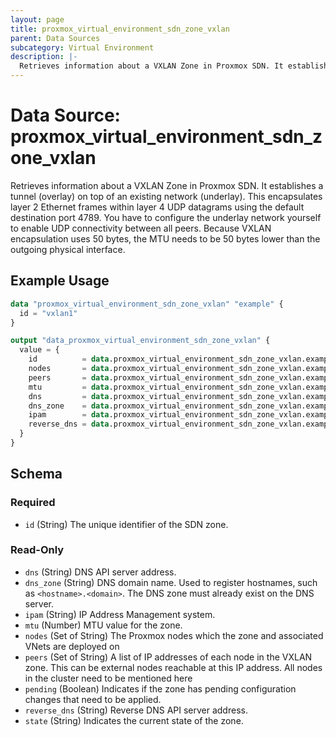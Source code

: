 ```yaml
---
layout: page
title: proxmox_virtual_environment_sdn_zone_vxlan
parent: Data Sources
subcategory: Virtual Environment
description: |-
  Retrieves information about a VXLAN Zone in Proxmox SDN. It establishes a tunnel (overlay) on top of an existing network (underlay). This encapsulates layer 2 Ethernet frames within layer 4 UDP datagrams using the default destination port 4789. You have to configure the underlay network yourself to enable UDP connectivity between all peers. Because VXLAN encapsulation uses 50 bytes, the MTU needs to be 50 bytes lower than the outgoing physical interface.
---
```


# Data Source: proxmox_virtual_environment_sdn_zone_vxlan

Retrieves information about a VXLAN Zone in Proxmox SDN. It establishes a tunnel (overlay) on top of an existing network (underlay). This encapsulates layer 2 Ethernet frames within layer 4 UDP datagrams using the default destination port 4789. You have to configure the underlay network yourself to enable UDP connectivity between all peers. Because VXLAN encapsulation uses 50 bytes, the MTU needs to be 50 bytes lower than the outgoing physical interface.

## Example Usage

```terraform
data "proxmox_virtual_environment_sdn_zone_vxlan" "example" {
  id = "vxlan1"
}

output "data_proxmox_virtual_environment_sdn_zone_vxlan" {
  value = {
    id          = data.proxmox_virtual_environment_sdn_zone_vxlan.example.id
    nodes       = data.proxmox_virtual_environment_sdn_zone_vxlan.example.nodes
    peers       = data.proxmox_virtual_environment_sdn_zone_vxlan.example.peers
    mtu         = data.proxmox_virtual_environment_sdn_zone_vxlan.example.mtu
    dns         = data.proxmox_virtual_environment_sdn_zone_vxlan.example.dns
    dns_zone    = data.proxmox_virtual_environment_sdn_zone_vxlan.example.dns_zone
    ipam        = data.proxmox_virtual_environment_sdn_zone_vxlan.example.ipam
    reverse_dns = data.proxmox_virtual_environment_sdn_zone_vxlan.example.reverse_dns
  }
}
```

<!-- schema generated by tfplugindocs -->
## Schema

### Required

- `id` (String) The unique identifier of the SDN zone.

### Read-Only

- `dns` (String) DNS API server address.
- `dns_zone` (String) DNS domain name. Used to register hostnames, such as `<hostname>.<domain>`. The DNS zone must already exist on the DNS server.
- `ipam` (String) IP Address Management system.
- `mtu` (Number) MTU value for the zone.
- `nodes` (Set of String) The Proxmox nodes which the zone and associated VNets are deployed on
- `peers` (Set of String) A list of IP addresses of each node in the VXLAN zone. This can be external nodes reachable at this IP address. All nodes in the cluster need to be mentioned here
- `pending` (Boolean) Indicates if the zone has pending configuration changes that need to be applied.
- `reverse_dns` (String) Reverse DNS API server address.
- `state` (String) Indicates the current state of the zone.
